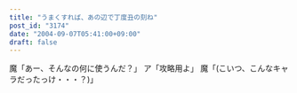 ```yaml
---
title: "うまくすれば、あの辺で丁度丑の刻ね"
post_id: "3174"
date: "2004-09-07T05:41:00+09:00"
draft: false
---
```



魔「あー、そんなの何に使うんだ？」 ア「攻略用よ」 魔「(こいつ、こんなキャラだったっけ・・・？)」

